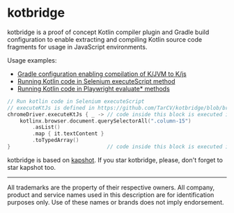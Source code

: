 # kotbridge

kotbridge is a proof of concept Kotlin compiler plugin and Gradle build configuration
to enable extracting and compiling Kotlin source code fragments for usage in JavaScript environments.

Usage examples:
- [Gradle configuration enabling compilation of K/JVM to K/js](/testing/build.gradle.kts#L29-L212)
- [Running Kotlin code in Selenium executeScript method](/testing/src/test/kotlin/SeleniumDemoTests.kt#L73-L85)
- [Running Kotlin code in Playwright evaluate* methods](/testing/src/test/kotlin/PlaywrightDemoTests.kt#L77-L95)
```kotlin
// Run kotlin code in Selenium executeScript
// executeKtJs is defined in https://github.com/TarCV/kotbridge/blob/bridge-main/testing/src/test/kotlin/SeleniumDemoTests.kt#L45-L67
chromeDriver.executeKtJs { _ -> // code inside this block is executed in the JS world //
    kotlinx.browser.document.querySelectorAll(".column-15")                           //
        .asList()                                                                     //
        .map { it.textContent }                                                       //
        .toTypedArray()                                                               //
}                               // code inside this block is executed in the JS world //
```

kotbridge is based on [kapshot](https://github.com/mfwgenerics/kapshot).
If you star kotbridge, please, don't forget to star kapshot too.

---
All trademarks are the property of their respective owners. All company, product and service names used in this description are for identification purposes only. Use of these names or brands does not imply endorsement.
